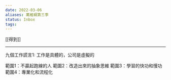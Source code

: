 ```yaml
---
date: 2022-03-06
aliases: 萬維綱第三季
status: Inbox
tags:
---
```


[[得到]]

---

九個工作謊言1: 工作是具體的，公司是虛擬的

範圍1：不贏起跑線的人
範圍2：改造出來的抽象思維
範圍3：學習的快功和慢功
範圍4：專業化和流程化
